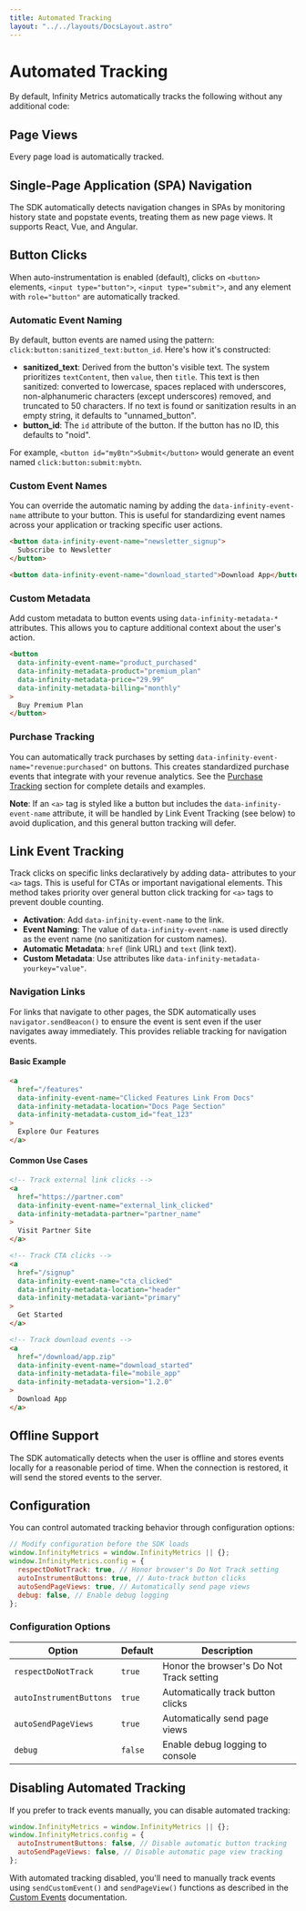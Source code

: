 ```yaml
---
title: Automated Tracking
layout: "../../layouts/DocsLayout.astro"
---
```


# Automated Tracking

By default, Infinity Metrics automatically tracks the following without any additional code:

## Page Views

Every page load is automatically tracked.

## Single-Page Application (SPA) Navigation

The SDK automatically detects navigation changes in SPAs by monitoring history state and popstate events, treating them as new page views. It supports React, Vue, and Angular.

## Button Clicks

When auto-instrumentation is enabled (default), clicks on `<button>` elements, `<input type="button">`, `<input type="submit">`, and any element with `role="button"` are automatically tracked.

### Automatic Event Naming

By default, button events are named using the pattern: `click:button:sanitized_text:button_id`. Here's how it's constructed:

- **sanitized_text**: Derived from the button's visible text. The system prioritizes `textContent`, then `value`, then `title`. This text is then sanitized: converted to lowercase, spaces replaced with underscores, non-alphanumeric characters (except underscores) removed, and truncated to 50 characters. If no text is found or sanitization results in an empty string, it defaults to "unnamed_button".
- **button_id**: The `id` attribute of the button. If the button has no ID, this defaults to "noid".

For example, `<button id="myBtn">Submit</button>` would generate an event named `click:button:submit:mybtn`.

### Custom Event Names

You can override the automatic naming by adding the `data-infinity-event-name` attribute to your button. This is useful for standardizing event names across your application or tracking specific user actions.

```html
<button data-infinity-event-name="newsletter_signup">
  Subscribe to Newsletter
</button>

<button data-infinity-event-name="download_started">Download App</button>
```

### Custom Metadata

Add custom metadata to button events using `data-infinity-metadata-*` attributes. This allows you to capture additional context about the user's action.

```html
<button
  data-infinity-event-name="product_purchased"
  data-infinity-metadata-product="premium_plan"
  data-infinity-metadata-price="29.99"
  data-infinity-metadata-billing="monthly"
>
  Buy Premium Plan
</button>
```

### Purchase Tracking

You can automatically track purchases by setting `data-infinity-event-name="revenue:purchased"` on buttons. This creates standardized purchase events that integrate with your revenue analytics. See the [Purchase Tracking](/docs/revenue-tracking) section for complete details and examples.

**Note**: If an `<a>` tag is styled like a button but includes the `data-infinity-event-name` attribute, it will be handled by Link Event Tracking (see below) to avoid duplication, and this general button tracking will defer.

## Link Event Tracking

Track clicks on specific links declaratively by adding data- attributes to your `<a>` tags. This is useful for CTAs or important navigational elements. This method takes priority over general button click tracking for `<a>` tags to prevent double counting.

- **Activation**: Add `data-infinity-event-name` to the link.
- **Event Naming**: The value of `data-infinity-event-name` is used directly as the event name (no sanitization for custom names).
- **Automatic Metadata**: `href` (link URL) and `text` (link text).
- **Custom Metadata**: Use attributes like `data-infinity-metadata-yourkey="value"`.

### Navigation Links

For links that navigate to other pages, the SDK automatically uses `navigator.sendBeacon()` to ensure the event is sent even if the user navigates away immediately. This provides reliable tracking for navigation events.

#### Basic Example

```html
<a
  href="/features"
  data-infinity-event-name="Clicked Features Link From Docs"
  data-infinity-metadata-location="Docs Page Section"
  data-infinity-metadata-custom_id="feat_123"
>
  Explore Our Features
</a>
```

#### Common Use Cases

```html
<!-- Track external link clicks -->
<a
  href="https://partner.com"
  data-infinity-event-name="external_link_clicked"
  data-infinity-metadata-partner="partner_name"
>
  Visit Partner Site
</a>

<!-- Track CTA clicks -->
<a
  href="/signup"
  data-infinity-event-name="cta_clicked"
  data-infinity-metadata-location="header"
  data-infinity-metadata-variant="primary"
>
  Get Started
</a>

<!-- Track download events -->
<a
  href="/download/app.zip"
  data-infinity-event-name="download_started"
  data-infinity-metadata-file="mobile_app"
  data-infinity-metadata-version="1.2.0"
>
  Download App
</a>
```

## Offline Support

The SDK automatically detects when the user is offline and stores events locally for a reasonable period of time. When the connection is restored, it will send the stored events to the server.

## Configuration

You can control automated tracking behavior through configuration options:

```javascript
// Modify configuration before the SDK loads
window.InfinityMetrics = window.InfinityMetrics || {};
window.InfinityMetrics.config = {
  respectDoNotTrack: true, // Honor browser's Do Not Track setting
  autoInstrumentButtons: true, // Auto-track button clicks
  autoSendPageViews: true, // Automatically send page views
  debug: false, // Enable debug logging
};
```

### Configuration Options

| Option                  | Default | Description                              |
| ----------------------- | ------- | ---------------------------------------- |
| `respectDoNotTrack`     | `true`  | Honor the browser's Do Not Track setting |
| `autoInstrumentButtons` | `true`  | Automatically track button clicks        |
| `autoSendPageViews`     | `true`  | Automatically send page views            |
| `debug`                 | `false` | Enable debug logging to console          |

## Disabling Automated Tracking

If you prefer to track events manually, you can disable automated tracking:

```javascript
window.InfinityMetrics = window.InfinityMetrics || {};
window.InfinityMetrics.config = {
  autoInstrumentButtons: false, // Disable automatic button tracking
  autoSendPageViews: false, // Disable automatic page view tracking
};
```

With automated tracking disabled, you'll need to manually track events using `sendCustomEvent()` and `sendPageView()` functions as described in the [Custom Events](/docs/custom-events) documentation.
